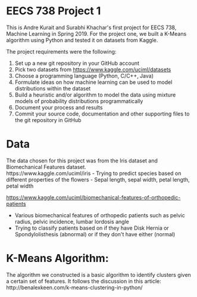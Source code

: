 # EECS 738 Project 1

This is Andre Kurait and Surabhi Khachar's first project for EECS 738, Machine Learning in Spring 2019. For the project one, we built a K-Means algorithm using Python and tested it on datasets from Kaggle.

The project requirements were the following:

1. Set up a new git repository in your GitHub account
2. Pick two datasets from
https://www.kaggle.com/uciml/datasets
3. Choose a programming language (Python, C/C++, Java)
4. Formulate ideas on how machine learning can be used to
model distributions within the dataset
5. Build a heuristic and/or algorithm to model the data using
mixture models of probability distributions
programmatically
6. Document your process and results
7. Commit your source code, documentation and other
supporting files to the git repository in GitHub

<h1>Data</h1>
The data chosen for this project was from the Iris dataset and Biomechanical Features dataset.
<br>
https://www.kaggle.com/uciml/iris
  - Trying to predict species based on different properties of the flowers 
  - Sepal length, sepal width, petal length, petal width

https://www.kaggle.com/uciml/biomechanical-features-of-orthopedic-patients
  - Various biomechanical features of orthopedic patients such as pelvic radius, pelvic incidence, lumbar lordosis angle
  - Trying to classify patients based on if they have Disk Hernia or Spondylolisthesis (abnormal) or if they don't have either (normal)


<h1>K-Means Algorithm:</h1>
The algorithm we constructed is a basic algorithm to identify clusters given a certain set of features. It follows the discussion in this article: http://benalexkeen.com/k-means-clustering-in-python/
